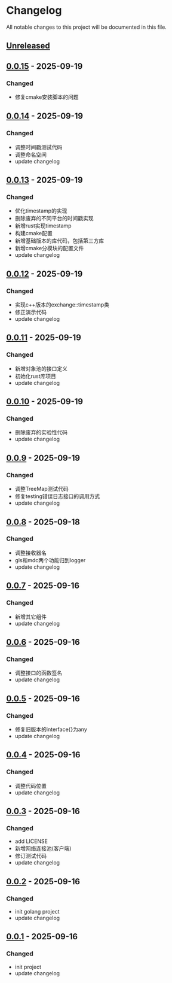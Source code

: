 # Changelog
All notable changes to this project will be documented in this file.

## [Unreleased]

## [0.0.15] - 2025-09-19
### Changed
- 修复cmake安装脚本的问题

## [0.0.14] - 2025-09-19
### Changed
- 调整时间戳测试代码
- 调整命名空间
- update changelog

## [0.0.13] - 2025-09-19
### Changed
- 优化timestamp的实现
- 删除废弃的不同平台的时间戳实现
- 新增rust实现timestamp
- 构建cmake配置
- 新增基础版本的库代码，包括第三方库
- 新增cmake分模块的配置文件
- update changelog

## [0.0.12] - 2025-09-19
### Changed
- 实现c++版本的exchange::timestamp类
- 修正演示代码
- update changelog

## [0.0.11] - 2025-09-19
### Changed
- 新增对象池的接口定义
- 初始化rust库项目
- update changelog

## [0.0.10] - 2025-09-19
### Changed
- 删除废弃的实验性代码
- update changelog

## [0.0.9] - 2025-09-19
### Changed
- 调整TreeMap测试代码
- 修复testing错误日志接口的调用方式
- update changelog

## [0.0.8] - 2025-09-18
### Changed
- 调整接收器名
- gls和mdc两个功能归到logger
- update changelog

## [0.0.7] - 2025-09-16
### Changed
- 新增其它组件
- update changelog

## [0.0.6] - 2025-09-16
### Changed
- 调整接口的函数签名
- update changelog

## [0.0.5] - 2025-09-16
### Changed
- 修复旧版本的interface{}为any
- update changelog

## [0.0.4] - 2025-09-16
### Changed
- 调整代码位置
- update changelog

## [0.0.3] - 2025-09-16
### Changed
- add LICENSE
- 新增网络连接池(客户端)
- 修订测试代码
- update changelog

## [0.0.2] - 2025-09-16
### Changed
- init golang project
- update changelog

## [0.0.1] - 2025-09-16
### Changed
- init project
- update changelog


[Unreleased]: https://gitee.com/quant1x/std.git/compare/v0.0.15...HEAD
[0.0.15]: https://gitee.com/quant1x/std.git/compare/v0.0.14...v0.0.15
[0.0.14]: https://gitee.com/quant1x/std.git/compare/v0.0.13...v0.0.14
[0.0.13]: https://gitee.com/quant1x/std.git/compare/v0.0.12...v0.0.13
[0.0.12]: https://gitee.com/quant1x/std.git/compare/v0.0.11...v0.0.12
[0.0.11]: https://gitee.com/quant1x/std.git/compare/v0.0.10...v0.0.11
[0.0.10]: https://gitee.com/quant1x/std.git/compare/v0.0.9...v0.0.10
[0.0.9]: https://gitee.com/quant1x/std.git/compare/v0.0.8...v0.0.9
[0.0.8]: https://gitee.com/quant1x/std.git/compare/v0.0.7...v0.0.8
[0.0.7]: https://gitee.com/quant1x/std.git/compare/v0.0.6...v0.0.7
[0.0.6]: https://gitee.com/quant1x/std.git/compare/v0.0.5...v0.0.6
[0.0.5]: https://gitee.com/quant1x/std.git/compare/v0.0.4...v0.0.5
[0.0.4]: https://gitee.com/quant1x/std.git/compare/v0.0.3...v0.0.4
[0.0.3]: https://gitee.com/quant1x/std.git/compare/v0.0.2...v0.0.3
[0.0.2]: https://gitee.com/quant1x/std.git/compare/v0.0.1...v0.0.2

[0.0.1]: https://gitee.com/quant1x/std.git/releases/tag/v0.0.1
